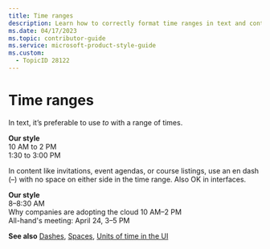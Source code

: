 ```yaml
---
title: Time ranges
description: Learn how to correctly format time ranges in text and content, using "to" or an en dash, to ensure clarity and consistency in your content.
ms.date: 04/17/2023
ms.topic: contributor-guide
ms.service: microsoft-product-style-guide
ms.custom:
  - TopicID 28122
---
```



# Time ranges

In text, it’s preferable to use *to* with a range of times.

<strong>Our style</strong>   
10 AM to 2 PM  
1:30 to 3:00 PM  

In content like invitations, event agendas, or course listings, use an en dash (–) with no space on either side in the time range. Also OK in interfaces.

<strong>Our style</strong>   
8–8:30 AM  
Why companies are adopting the cloud        10 AM–2 PM  
All-hand's meeting: April 24, 3–5 PM  

**See also** [Dashes](~\punctuation\dashes.md), [Spaces](~\grammar-usage\spaces.md), [Units of time in the UI](~\grammar-usage\time-day-date\units-of-time--abbreviations-in-the-ui.md)

